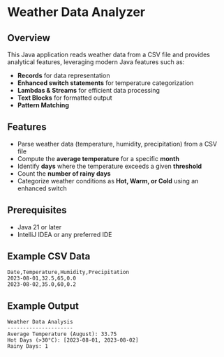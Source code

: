 # Weather Data Analyzer

## Overview
This Java application reads weather data from a CSV file and provides analytical features, leveraging modern Java features such as:
- **Records** for data representation
- **Enhanced switch statements** for temperature categorization
- **Lambdas & Streams** for efficient data processing
- **Text Blocks** for formatted output
- **Pattern Matching**

## Features
- Parse weather data (temperature, humidity, precipitation) from a CSV file
- Compute the **average temperature** for a specific **month**
- Identify **days** where the temperature exceeds a given **threshold**
- Count the **number of rainy days**
- Categorize weather conditions as **Hot, Warm, or Cold** using an enhanced switch

## Prerequisites
- Java 21 or later
- IntelliJ IDEA or any preferred IDE

## Example CSV Data
```
Date,Temperature,Humidity,Precipitation
2023-08-01,32.5,65,0.0
2023-08-02,35.0,60,0.2
```

## Example Output
```
Weather Data Analysis
---------------------
Average Temperature (August): 33.75
Hot Days (>30°C): [2023-08-01, 2023-08-02]
Rainy Days: 1
```
